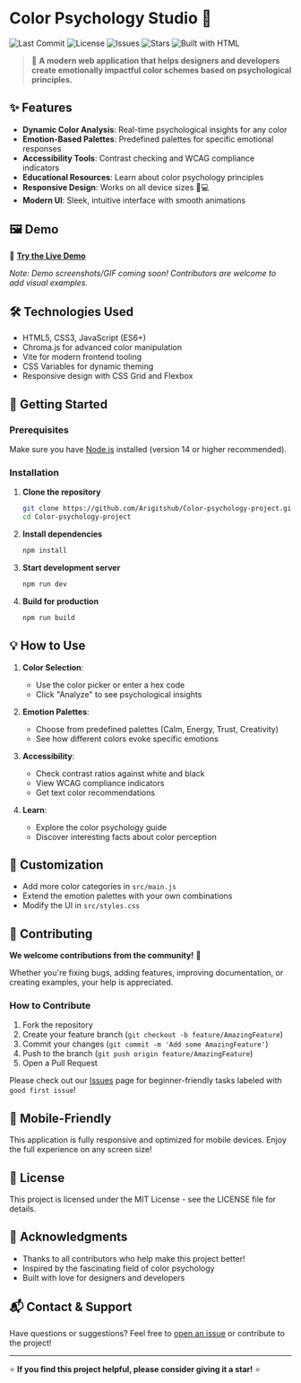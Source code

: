 # Color Psychology Studio 🎨

![Last Commit](https://img.shields.io/github/last-commit/Arigitshub/Color-psychology-project)
![License](https://img.shields.io/badge/license-MIT-blue.svg)
![Issues](https://img.shields.io/github/issues/Arigitshub/Color-psychology-project)
![Stars](https://img.shields.io/github/stars/Arigitshub/Color-psychology-project)
![Built with HTML](https://img.shields.io/badge/built%20with-HTML%20%7C%20CSS%20%7C%20JavaScript-orange)

> 🌈 **A modern web application that helps designers and developers create emotionally impactful color schemes based on psychological principles.**

## ✨ Features

- **Dynamic Color Analysis**: Real-time psychological insights for any color
- **Emotion-Based Palettes**: Predefined palettes for specific emotional responses
- **Accessibility Tools**: Contrast checking and WCAG compliance indicators
- **Educational Resources**: Learn about color psychology principles
- **Responsive Design**: Works on all device sizes 📱💻
- **Modern UI**: Sleek, intuitive interface with smooth animations

## 🖼️ Demo

🚀 **[Try the Live Demo](https://arigitshub.github.io/Color-psychology-project/)**

_Note: Demo screenshots/GIF coming soon! Contributors are welcome to add visual examples._

## 🛠️ Technologies Used

- HTML5, CSS3, JavaScript (ES6+)
- Chroma.js for advanced color manipulation
- Vite for modern frontend tooling
- CSS Variables for dynamic theming
- Responsive design with CSS Grid and Flexbox

## 🚀 Getting Started

### Prerequisites

Make sure you have [Node.js](https://nodejs.org/) installed (version 14 or higher recommended).

### Installation

1. **Clone the repository**
   ```bash
   git clone https://github.com/Arigitshub/Color-psychology-project.git
   cd Color-psychology-project
   ```

2. **Install dependencies**
   ```bash
   npm install
   ```

3. **Start development server**
   ```bash
   npm run dev
   ```

4. **Build for production**
   ```bash
   npm run build
   ```

## 💡 How to Use

1. **Color Selection**:
   - Use the color picker or enter a hex code
   - Click "Analyze" to see psychological insights

2. **Emotion Palettes**:
   - Choose from predefined palettes (Calm, Energy, Trust, Creativity)
   - See how different colors evoke specific emotions

3. **Accessibility**:
   - Check contrast ratios against white and black
   - View WCAG compliance indicators
   - Get text color recommendations

4. **Learn**:
   - Explore the color psychology guide
   - Discover interesting facts about color perception

## 🎨 Customization

- Add more color categories in `src/main.js`
- Extend the emotion palettes with your own combinations
- Modify the UI in `src/styles.css`

## 🤝 Contributing

**We welcome contributions from the community!** 🎉

Whether you're fixing bugs, adding features, improving documentation, or creating examples, your help is appreciated.

### How to Contribute

1. Fork the repository
2. Create your feature branch (`git checkout -b feature/AmazingFeature`)
3. Commit your changes (`git commit -m 'Add some AmazingFeature'`)
4. Push to the branch (`git push origin feature/AmazingFeature`)
5. Open a Pull Request

Please check out our [Issues](https://github.com/Arigitshub/Color-psychology-project/issues) page for beginner-friendly tasks labeled with `good first issue`!

## 📱 Mobile-Friendly

This application is fully responsive and optimized for mobile devices. Enjoy the full experience on any screen size!

## 📝 License

This project is licensed under the MIT License - see the LICENSE file for details.

## 💖 Acknowledgments

- Thanks to all contributors who help make this project better!
- Inspired by the fascinating field of color psychology
- Built with love for designers and developers

## 📬 Contact & Support

Have questions or suggestions? Feel free to [open an issue](https://github.com/Arigitshub/Color-psychology-project/issues/new) or contribute to the project!

---

⭐ **If you find this project helpful, please consider giving it a star!** ⭐
